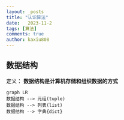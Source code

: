 ```yaml
---
layout: _posts
title: "认识算法"
date:   2023-11-2
tags: [算法]
comments: true
author: kaxiu808  
---
```


数据结构
--
定义：
**数据结构是计算机存储和组织数据的方式**

```mermaid
graph LR
数据结构 --> 元组(tuple)
数据结构 --> 列表(list)
数据结构 --> 字典{dict}
```



<!--stackedit_data:
eyJoaXN0b3J5IjpbMTM3MTIxNzMxOSwxODIwMzQ2MjA1XX0=
-->